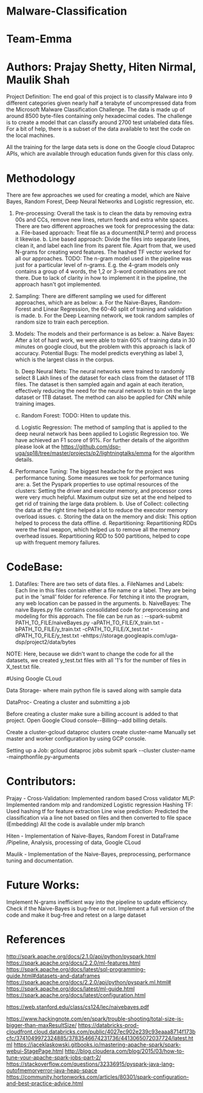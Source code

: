 
# Malware-Classification
# Team-Emma
# Authors: Prajay Shetty, Hiten Nirmal, Maulik Shah

Project Definition:
The end goal of this project is to classify Malware into 9 different categories given nearly half a terabyte of uncompressed data from the Microsoft Malware Classification Challenge. The data is made up of around 8500 byte-files containing only hexadecimal codes. The challenge is to create a model that can classify around 2700 test unlabeled data files. For a bit of help, there is a subset of the data available to test the code on the local machines. 

All the training for the large data sets is done on the Google cloud Dataproc APIs, which are available through education funds given for this class only.


# Methodology 
There are few approaches we used for creating a model, which are Naive Bayes, Random Forest, Deep Neural Networks and Logistic regression, etc. 
1. Pre-processing: Overall the task is to clean the data by removing extra 00s and CCs, remove new lines, return feeds and extra white spaces. There are two different approaches we took for preprocessing the data:
  a. File-based approach: Treat file as a document(NLP term) and process it likewise.
  b. Line based approach: Divide the files into separate lines, clean it, and label each line from its parent file. 
 Apart from that, we used N-grams for creating word features. The hashed TF vector worked for all our approaches. 
 TODO: The n-gram model used in the pipeline was just for a particular level of n-grams. E.g. the 4-gram models only contains a group of 4 words, the 1,2 or 3-word combinations are not there. Due to lack of clarity in how to implement it in the pipeline, the approach hasn't got implemented. 
  
2. Sampling: There are different sampling we used for different approaches, which are as below:
   a. For the Naive-Bayes, Random-Forest and Linear Regression, the 60-40 split of training and validation is made.
   b. For the Deep Learning network, we took random samples of random size to train each perception. 
   
3. Models: The models and their performance is as below:
   a. Naive Bayes: After a lot of hard work, we were able to train 60% of training data in 30 minutes on google cloud, but the problem with this approach is lack of accuracy. 
   Potential Bugs: The model predicts everything as label 3, which is the largest class in the corpus. 
   
   b. Deep Neural Nets: The neural networks were trained to randomly select 8 Lakh lines of the dataset for each class from the dataset of 1TB files. The dataset is then sampled again and again at each iteration, effectively reducing the need for the neural network to train on the large dataset or 1TB dataset. The method can also be applied for CNN while training images.
   
   c. Random Forest: TODO: Hiten to update this.
   
   d. Logistic Regression: The method of sampling that is applied to the deep neural network has been applied to Logistic Regression too. We have achieved an F1 score of 91%. For further details of the algorithm please look at the https://github.com/dsp-uga/sp18/tree/master/projects/p2/lightningtalks/emma for the algorithm details.
   
4. Performance Tuning: The biggest headache for the project was performance tuning. Some measures we took for performance tuning are: 
a. Set the Pyspark properties to use optimal resources of the clusters: Setting the driver and executer memory, and processor cores were very much helpful. Maximum output size set at the end helped to get rid of training the large data problem.
b. Use of Collect: collecting the data at the right time helped a lot to reduce the executor memory overload issues. 
c. Storing the data on the memory and disk: This option helped to process the data offline.
d. Repartitioning: Repartitioning RDDs were the final weapon, which helped us to remove all the memory overhead issues. Repartitioning RDD to 500 partitions, helped to cope up with frequent memory failures. 
 

# CodeBase:
1. Datafiles: There are two sets of data files.
  a. FileNames and Labels: Each line in this files contain either a file name or a label. They are being put in the 'small' folder for reference. For fetching it into the program, any web location can be passed in the arguments. 
  b. NaiveBayes: The naive Bayes.py file contains consolidated code for preprocessing and modeling for this approach. The file can be run as : 
 --spark-submit PATH_TO_FILE/naiveBayes.py -aPATH_TO_FILE/X_train.txt -bPATH_TO_FILE/y_train.txt -cPATH_TO_FILE/X_test.txt -dPATH_TO_FILE/y_test.txt -ehttps://storage.googleapis.com/uga-dsp/project2/data/bytes 


NOTE: Here, because we didn't want to change the code for all the datasets, we created y_test.txt files with all '1's for the number of files in X_test.txt file.
  
#Using Google CLoud

Data Storage- where main python file is saved along with sample data

DataProc- Creating a cluster and submitting a job

Before creating a cluster make sure a billing account is added to that project. Open Google Cloud console--Billing--add billing details.

Create a cluster-gcloud dataproc clusters create cluster-name Manually set master and worker configuration by using GCP console.

Setting up a Job: gcloud dataproc jobs submit spark --cluster cluster-name -mainpthonfile.py-arguments

# Contributors:
Prajay - 
Cross-Validation: Implemented random based Cross validator 
MLP: Implemented random mlp  and randomized Logistic regression
Hashing TF: Used hashing tf for feature extraction
Line wise prediction: Predicted the classification via a line not based on files and then converted to file space (Embedding)
All the code is available under mlp branch

Hiten - Implementation of Naive-Bayes, Random Forest in DataFrame /Pipeline, Analysis, processing of data, Google CLoud

Maulik - Implementation of the Naive-Bayes, preprocessing, performance tuning and documentation. 

# Future Works:
Implement N-grams inefficient way into the pipeline to update efficiency. Check if the Naive-Bayes is bug-free or not.
Implement a full version of the code and make it bug-free and retest on a large dataset


# References
http://spark.apache.org/docs/2.1.0/api/python/pyspark.html
https://spark.apache.org/docs/2.2.0/ml-features.html
https://spark.apache.org/docs/latest/sql-programming-guide.html#datasets-and-dataframes
https://spark.apache.org/docs/2.2.0/api/python/pyspark.ml.html#
https://spark.apache.org/docs/latest/ml-guide.html
https://spark.apache.org/docs/latest/configuration.html

https://web.stanford.edu/class/cs124/lec/naivebayes.pdf


https://www.hackingnote.com/en/spark/trouble-shooting/total-size-is-bigger-than-maxResultSize/
https://databricks-prod-cloudfront.cloud.databricks.com/public/4027ec902e239c93eaaa8714f173bcfc/3741049972324885/3783546674231736/4413065072037724/latest.html
https://jaceklaskowski.gitbooks.io/mastering-apache-spark/spark-webui-StagePage.html
http://blog.cloudera.com/blog/2015/03/how-to-tune-your-apache-spark-jobs-part-2/
https://stackoverflow.com/questions/32336915/pyspark-java-lang-outofmemoryerror-java-heap-space
https://community.hortonworks.com/articles/80301/spark-configuration-and-best-practice-advice.html
